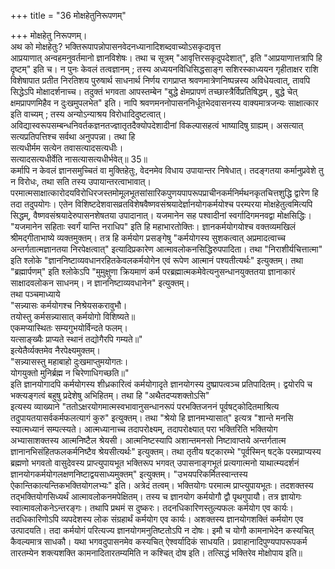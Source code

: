 +++
title = "36 मोक्षहेतुनिरूपणम्"

+++
मोक्षहेतु निरूपणम्।  
अथ को मोक्षहेतुः? भक्तिरूपापन्नोपासनवेदनध्यानादिशब्दवाच्योऽसकृदावृत्त  
आप्रयाणात् अन्वहमनुवर्तमानो ज्ञानविशेषः। तथा च सूत्रम् "आवृत्तिरसकृदुपदेशात्", इति "आप्रयाणात्तत्रापि हि दृष्टम्" इति च। न पुनः केवलं तत्वज्ञानम् ; तस्य अध्ययनविधिसिद्धसाङ्ग सशिरस्काध्ययन गृहीताक्षर राशि विशेषापात प्रतीत निरतिशय पुरुषार्थ साधनार्थ निर्णय रागप्राप्त श्रवणमात्रेणनिष्पन्नस्य अविधेयत्वात्, तावपि सिद्धेऽपि मोक्षादर्शनाच्च। तदुक्तं भगवता आपस्तम्बेन "बुद्धे क्षेमप्रापणं तच्छास्त्रैर्विप्रतिषिद्धम् , बुद्धे चेत् क्षमप्रापणमिहैव न दुःखमुपलभेत" इति। नापि श्रवणमननोपासननिर्धूतभेदवासनस्य वाक्यमात्रजन्यः साक्षात्कार इति वाच्यम् ; तस्य अन्योऽन्याश्रय विरोधादिदुष्टत्वात्। अविद्यास्वरूपसम्बन्धनिवर्तकज्ञनतज्ज्ञातृतदैक्योपदेशादीनां विकल्पासहत्वं भाष्यादिषु ग्राह्यम्। असत्यात् सत्यप्रतिपत्तिश्च सर्वथा अनुपपन्ना। तथा हि  
सत्यधीर्मम सत्येन तवासत्यादसत्यधीः।  
सत्यादसत्यधीर्वेति नासत्यासत्यधीर्भवेत्॥ 35॥  
कर्मापि न केवलं ज्ञानसमुच्चितं वा मुक्तिहेतुः, वेदनमेव विधाय उपायान्तर निषेधात्। तदङ्गतया कर्मानुप्रवेशे तु न विरोधः, तथा सति तस्य उपायान्तरत्वाभावात्। परमात्मसाक्षात्कारोदयविरोधिरजस्तमोमूलभूतसांसारिकपुणयपापरूपप्राचीनकर्मनिर्मथनकृतचित्तशुद्धि द्वारेण हि तदा तदुपयोगः। एतेन विशिष्टदेशवासव्रतविशेषवैष्णवसंश्रयादेर्ज्ञानयोगकर्मयोश्च परम्परया मोक्षहेतुत्वमित्यपि सिद्धम्, वैष्णवसंश्रयादेरुपासनशेषतया उपादानात्। यजमानेन सह पश्वादीनां स्वर्गादिगमनवद्वा मोक्षसिद्धिः। "यजमानेन सहिताः स्वर्गं यान्ति नराधिप" इति हि महाभारतोक्तिः। ज्ञानकर्मयोगयोश्च वक्तव्यमखिलं श्रीमद्गीताभाष्ये व्यक्तमुक्तम्। तत्र हि कर्मयोग प्रसङ्गेषु "कर्मयोगस्य सुशकत्वात् अप्रमादत्वाच्च अन्तर्गतात्मज्ञानतया निरपेक्षत्वात्" इत्यादिप्रकारेण आत्मावलोकनसिद्धिरुपपादिता। तथा "निराशीर्यचित्तात्मा" इति श्लोके "ज्ञाननिष्टाव्यवधानरहितकेवलकर्मयोगेन एवं रूपेण आत्मानं पश्यतीत्यर्थः" इत्युक्तम्। तथा "ब्रह्मार्पणम्" इति श्लोकेऽपि "मुमुक्षुणा क्रियमाणं कर्म परब्रह्मात्मकमेवेत्यनुसन्धानयुक्ततया ज्ञानाकारं साक्षादवलोकन साधनम्। न ज्ञाननिष्टाव्यवधानेन" इत्युक्तम्।  
तथा पञ्चमाध्याये  
"सन्न्यासः कर्मयोगश्च निश्रेयसकरावुभौ।  
तयोस्तु कर्मसन्न्यासात् कर्मयोगो विशिष्यते॥  
एकमप्यास्थितः सम्यगुभयोर्विन्दते फलम्।  
यत्साङ्ख्यैः प्राप्यते स्थानं तद्योगैरपि गम्यते॥"  
इत्येतैर्व्यक्तमेव नैरपेक्ष्यमुक्तम्।  
"सन्न्यासस्तु महाबाहो दुःखमाप्तुमयोगतः।  
योगयुक्तो मुनिर्ब्रह्म न चिरेणाधिगच्छति॥"  
इति ज्ञानयोगादपि कर्मयोगस्य शीध्रकारित्वं कर्मयोगादृते ज्ञानयोगस्य दुष्प्रापत्वञ्च प्रतिपादितम्। द्वयोरपि च भक्त्यङ्गत्वं बहुषु प्रदेशेषु अभिहितम्। तथा हि "अथैतदप्यशक्तोऽसि"  
इत्यस्य व्याख्याने "ततोऽक्षरयोगमात्मस्वभावानुसन्धानरूपं परभक्तिजननं पूर्वषट्कोदितमाश्रित्य तदुपायतयासर्वकर्मफलत्यागं कुरु" इत्युक्तम्। तथा "श्रेयो हि ज्ञानमभ्यासात्" इत्यत्र "शान्ते मनसि स्यात्मध्यानं सम्पत्स्यते। आत्मध्यानाच्च तदापरोक्ष्यम्, तदापरोक्ष्यात् परा भक्तिरिति भक्तियोग अभ्यासाशक्तस्य आत्मनिष्टैल श्रेयसी। आत्मनिष्टस्यापि अशान्तमनसो निष्टावाप्तये अन्तर्गतात्म ज्ञानानभिसंहितफलकर्मनिष्टैव श्रेयसीत्यर्थः" इत्युक्तम्। तथा तृतीय षट्कारम्भे "पूर्वस्मिन् षट्के परमप्राप्यस्य ब्रह्मणो भगवतो वासुदेवस्य प्राप्त्युपायभूत भक्तिरूप भगवत् उपासनाङ्गभूतं प्रत्यगात्मनो याथात्म्यदर्शनं ज्ञानयोगकर्मयोगलक्षणनिष्टाद्वयसाध्यमुक्तम्" इत्युक्तम्। "उभयपरिकर्मितस्वान्तस्य ऐकान्तिकात्यन्तिकभक्तियोगलभ्यः" इति। अत्रेदं तत्वम्। भक्तियोगः परमात्म प्राप्त्युपायभूतः। तदशक्तस्य तद्भक्तियोगसिध्यर्थं आत्मावलोकनमपेक्षितम्। तस्य च ज्ञानयोग कर्मयोगौ द्वौ पृथगुपायौ। तत्र ज्ञायोगः स्वात्मावलोकनेऽन्तरङ्गः। तथापि प्रथमं स दुष्करः। तदनधिकारिणस्तुल्यफलः कर्मयोग एव कार्यः। तदधिकारिणोऽपि व्यपदेशस्य लोक संग्रहार्थं कर्मयोग एव कार्यः। अशक्तस्य ज्ञानयोगशक्तिं कर्मयोग एव उत्पादयति। तदा कर्मयोगं परित्यज्य ज्ञानयोगमनुतिष्टतोऽपि न दोषः। इमौ च योगौ कामनाभेदेन कस्यचित् कैवल्यमात्र साधकौ। यथा भगवदुपासनमेव कस्यचित् ऐश्वर्यादिकं साधयति। प्रवाहानादिपुण्यपापरूपकर्म तारतम्येन शक्त्यशक्ति कामनादितारतम्यमिति न कश्चित् दोष इति। तत्सिद्धं भक्तिरेव मोक्षोपाय इति॥